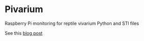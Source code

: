 # Pivarium
Raspberry Pi monitoring for reptile vivarium Python and STl files

See this [blog post](https://richardhayler.blogspot.com/2017/09/pivarium-raspberry-pi-monitoring-for.html)

